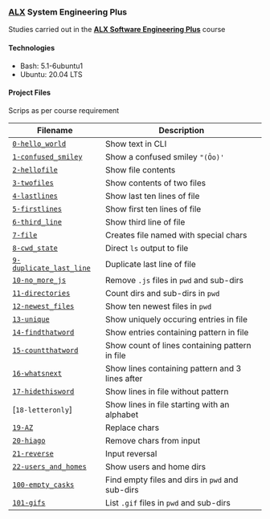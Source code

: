 ### [ALX](https://www.alxafrica.com/) System Engineering Plus

Studies carried out in the **[ALX Software Engineering Plus](https://www.alxafrica.com/software-engineering-plus/)** course

#### Technologies

* Bash:     5.1-6ubuntu1
* Ubuntu:   20.04 LTS

#### Project Files

Scrips as per course requirement

| Filename | Description |
| -------- | ----------- |
| [`0-hello_world`](0-hello_world) | Show text in CLI |
| [`1-confused_smiley`](1-confused_smiley) | Show a confused smiley `"(Ôo)'` |
| [`2-hellofile`](2-hellofile) | Show file contents |
| [`3-twofiles`](3-twofiles) | Show contents of two files |
| [`4-lastlines`](4-lastlines) | Show last ten lines of file |
| [`5-firstlines`](5-firstlines) | Show first ten lines of file |
| [`6-third_line`](6-third_line) | Show third line of file |
| [`7-file`](7-file) | Creates file named with special chars |
| [`8-cwd_state`](8-cwd_state) | Direct `ls` output to file |
| [`9-duplicate_last_line`](9-duplicate_last_line) | Duplicate last line of file |
| [`10-no_more_js`](10-no_more_js) | Remove `.js` files in `pwd` and sub-dirs |
| [`11-directories`](11-directories) | Count dirs and sub-dirs in `pwd` |
| [`12-newest_files`](12-newest_files) | Show ten newest files in `pwd` |
| [`13-unique`](13-unique) | Show uniquely occuring entries in file |
| [`14-findthatword`](14-findthatword) | Show entries containing pattern in file |
| [`15-countthatword`](15-countthatword) | Show count of lines containing pattern in file |
| [`16-whatsnext`](16-whatsnext) | Show lines containing pattern and 3 lines after |
| [`17-hidethisword`](17-hidethisword) | Show lines in file without pattern |
| [`18-letteronly`] | Show lines in file starting with an alphabet |
| [`19-AZ`](19-AZ) | Replace chars |
| [`20-hiago`](20-hiago) | Remove chars from input |
| [`21-reverse`](21-reverse) | Input reversal |
| [`22-users_and_homes`](22-users_and_homes) | Show users and home dirs |
| [`100-empty_casks`](100-empty_casks) | Find empty files and dirs in `pwd` and sub-dirs |
| [`101-gifs`](101-gifs) | List `.gif` files in `pwd` and sub-dirs |

